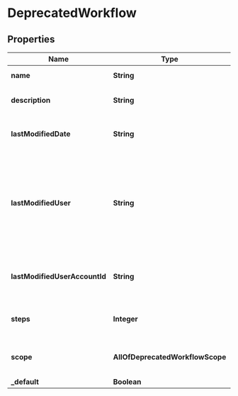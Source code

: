 # DeprecatedWorkflow

## Properties
Name | Type | Description | Notes
------------ | ------------- | ------------- | -------------
**name** | **String** | The name of the workflow. |  [optional]
**description** | **String** | The description of the workflow. |  [optional]
**lastModifiedDate** | **String** | The datetime the workflow was last modified. |  [optional]
**lastModifiedUser** | **String** | This property is no longer available and will be removed from the documentation soon. See the [deprecation notice](https://developer.atlassian.com/cloud/jira/platform/deprecation-notice-user-privacy-api-migration-guide/) for details. |  [optional]
**lastModifiedUserAccountId** | **String** | The account ID of the user that last modified the workflow. |  [optional]
**steps** | **Integer** | The number of steps included in the workflow. |  [optional]
**scope** | **AllOfDeprecatedWorkflowScope** | The scope where this workflow applies |  [optional]
**_default** | **Boolean** |  |  [optional]
